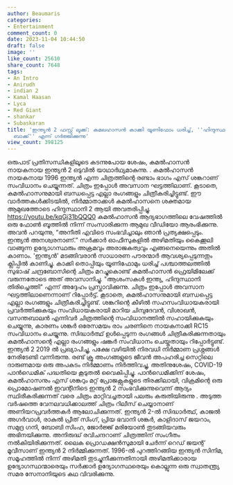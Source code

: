 ```yaml
---
author: Beaumaris
categories:
- Entertainment
comment_count: 0
date: 2023-11-04 10:44:50
draft: false
image: ''
like_count: 25610
share_count: 7648
tags:
- An Intro
- Anirudh
- indian 2
- Kamal Haasan
- Lyca
- Red Giant
- shankar
- Subaskaran
title: 'ഇന്ത്യൻ 2 ഫസ്റ്റ് ലുക്ക്: കമലഹാസൻ കാക്കി യൂണിഫോം ധരിച്ച്, ''ഹിന്ദുസ്ഥാനി ഈസ്
  ബാക്ക്'' എന്ന് ഗർജ്ജിക്കുന്നു'
view_count: 398125
---
```


ഒരുപാട് പ്രതിസന്ധികളിലൂടെ കടന്നുപോയ ശേഷം, കമൽഹാസൻ നായകനായ ഇന്ത്യൻ 2 ഒടുവിൽ യാഥാർഥ്യമാകുന്നു. . കമൽഹാസൻ നായകനായ 1996 ഇന്ത്യൻ എന്ന ചിത്രത്തിന്റെ രണ്ടാം ഭാഗം എസ് ശങ്കറാണ് സംവിധാനം ചെയ്യുന്നത്. ചിത്രം ഇപ്പോൾ അവസാന ഘട്ടത്തിലാണ്. കൂടാതെ, കമൽഹാസനുമായി ബന്ധപ്പെട്ട എല്ലാ രംഗങ്ങളും ചിത്രീകരിച്ചിട്ടുണ്ട്. ഈ വാർത്തകൾക്കിടയിൽ, നിർമ്മാതാക്കൾ കമൽഹാസനെ ശക്തമായ ആമുഖത്തോടെ ഹിന്ദുസ്ഥാനി 2 ആയി അവതരിപ്പിച്ചു. https://youtu.be/kqGj31bQQQ0 കമൽഹാസൻ ആദ്യഭാഗത്തിലെ വേഷത്തിൽ ഒരു ഫോൺ ബൂത്തിൽ നിന്ന് സംസാരിക്കുന്ന ആമുഖ വീഡിയോ ആരംഭിക്കുന്നു. അവൻ പറയുന്നു, “അനീതി എവിടെ സംഭവിച്ചാലും ഞാൻ പ്രത്യക്ഷപ്പെടും. ഇന്ത്യൻ അനശ്വരനാണ്.” സർക്കാർ ഓഫീസുകളിൽ അഴിമതിയും കൈക്കൂലി വാങ്ങുന്ന ഉദ്യോഗസ്ഥരും അക്രമവും അരാജകത്വവും എങ്ങനെയെന്നും അതിൽ കാണാം. 'ഇന്ത്യൻ' മടങ്ങിവരാൻ സാധാരണ പൗരന്മാർ ആവശ്യപ്പെടുന്നതും ക്ലിപ്പിൽ കാണിച്ചു. കാക്കി തൊപ്പിയും യൂണിഫോമും ധരിച്ച് പശ്ചാത്തലത്തിൽ സുഭാഷ് ചന്ദ്രബോസിന്റെ ചിത്രം മറച്ചുകൊണ്ട് കമൽഹാസൻ ഫ്രെയിമിലേക്ക് വരുന്നതോടെ അത് അവസാനിച്ചു. "ആശംസകൾ ഇന്ത്യ, ഹിന്ദുസ്ഥാനി തിരിച്ചെത്തി" എന്ന് അദ്ദേഹം പ്രസ്താവിക്കുന്നു. ചിത്രം ഇപ്പോൾ അവസാന ഘട്ടത്തിലാണെന്നാണ് റിപ്പോർട്ട്. കൂടാതെ, കമൽഹാസനുമായി ബന്ധപ്പെട്ട എല്ലാ രംഗങ്ങളും ചിത്രീകരിച്ചിട്ടുണ്ട്. ശങ്കറിന്റെ കീഴിൽ സഹസംവിധായകരായി പ്രവർത്തിക്കുകയും സംവിധായകരായി മാറിയ ചിമ്പുദേവൻ, വിശാഖൻ, വസന്തബാലൻ എന്നിവർ ചിത്രത്തിന്റെ സംവിധാനത്തിൽ സഹായിക്കുകയും ചെയ്യുന്നു, കാരണം ശങ്കർ ഒരേസമയം രാം ചരണിനെ നായകനാക്കി RC15 സംവിധാനം ചെയ്യുന്നു. സിദ്ധാർത്ഥ് ഉൾപ്പെടുന്ന രംഗങ്ങൾ ചിത്രീകരിക്കുന്നതായും കമൽഹാസന്റെ എല്ലാ രംഗങ്ങളും ഷങ്കർ സംവിധാനം ചെയ്തതായും റിപ്പോർട്ടുണ്ട്. ഇന്ത്യൻ 2 2019 ൽ പ്രഖ്യാപിച്ചു, പക്ഷേ വഴിയിൽ നിരവധി നിർമ്മാണ പ്രശ്നങ്ങൾ നേരിടേണ്ടി വന്നിരുന്നു. രണ്ട് ക്രൂ അംഗങ്ങളുടെ ജീവൻ അപഹരിച്ച സെറ്റിലെ ദാരുണമായ ഒരു അപകടം നിർമ്മാണം നിർത്തിവച്ചു, അതിനുശേഷം, COVID-19 പാൻഡെമിക് പദ്ധതിയെ കൂടുതൽ വൈകിപ്പിച്ചു. പാൻഡെമിക്കിന് ശേഷം, കമൽഹാസനും എസ് ശങ്കറും മറ്റ് പ്രോജക്റ്റുകളുടെ തിരക്കിലായി, വിക്രമിന്റെ ഒരു പ്രൊമോഷണൽ ഇവന്റിനിടെ ഇന്ത്യൻ 2 സംഭവിക്കുന്നുവെന്ന് ആദ്യം സ്ഥിരീകരിക്കുന്നത് വരെ ചിത്രം മാറ്റിവച്ചതായി പലരും കരുതിയിരുന്നു . അടുത്ത വർഷത്തെ വേനലവധിക്കാലത്ത് ചിത്രം റിലീസ് ചെയ്യാനാണ് അണിയറപ്രവർത്തകർ ആലോചിക്കുന്നത്. ഇന്ത്യൻ 2-ൽ സിദ്ധാർത്ഥ്, കാജൽ അഗർവാൾ, രാകുൽ പ്രീത് സിംഗ്, പ്രിയ ഭവാനി ശങ്കർ, കാളിദാസ് ജയറാം, സമുദ്ര ഗനി, ബോബി സിംഹ, ജോർജ്ജ് മരിയോൺ തുടങ്ങിയവരും അഭിനയിക്കുന്നു. അനിരുദ്ധ് രവിചന്ദറാണ് ചിത്രത്തിന് സംഗീതം നൽകിയിരിക്കുന്നത്. ലൈക പ്രൊഡക്ഷൻസുമായി ചേർന്ന് റെഡ് ജയന്റ് മൂവീസാണ് ഇന്ത്യൻ 2 നിർമ്മിക്കുന്നത്. 1996-ൽ പുറത്തിറങ്ങിയ ഇന്ത്യൻ സിനിമ, സമൂഹത്തിൽ നിന്ന് അഴിമതി തുടച്ചുനീക്കുന്നതിനായി അഴിമതിക്കാരായ ഉദ്യോഗസ്ഥന്മാരെയും സർക്കാർ ഉദ്യോഗസ്ഥരെയും കൊല്ലുന്ന ഒരു സ്വാതന്ത്ര്യ സമര സേനാനിയുടെ കഥ വിവരിക്കുന്നു.